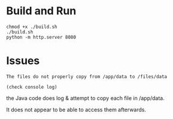 # Build and Run
```
chmod +x ./build.sh
./build.sh
python -m http.server 8080
```

# Issues
```
The files do not properly copy from /app/data to /files/data

(check console log)
```

the Java code does log & attempt to copy each file in /app/data.

It does not appear to be able to access them afterwards.
